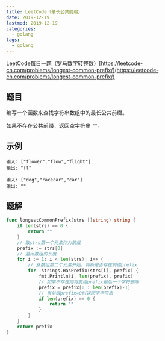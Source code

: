 ```yaml
---
title: LeetCode（最长公共前缀）
date: 2019-12-19
lastmod: 2019-12-19
categories:
  - golang
tags:
  - golang
---
```


LeetCode每日一题（罗马数字转整数）[https://leetcode-cn.com/problems/longest-common-prefix/](https://leetcode-cn.com/problems/longest-common-prefix/)
<!--more-->

## 题目

编写一个函数来查找字符串数组中的最长公共前缀。

如果不存在公共前缀，返回空字符串 `""`。

## 示例

```
输入: ["flower","flow","flight"]
输出: "fl"

输入: ["dog","racecar","car"]
输出: ""
```

## 题解

```go
func longestCommonPrefix(strs []string) string {
	if len(strs) == 0 {
		return ""
	}
	// 取strs第一个元素作为前缀
	prefix := strs[0]
	// 遍历数组的长度
	for i := 1; i < len(strs); i++ {
		// 从数组第二个元素开始，判断是否存在前缀prefix
		for !strings.HasPrefix(strs[i], prefix) {
			fmt.Println(i, len(prefix), prefix)
			// 如果不存在则将前缀prefix最后一个字符删除
			prefix = prefix[0 : len(prefix)-1]
			// 当前缀prefix=0时返回空字符串
			if len(prefix) == 0 {
				return ""
			}
		}
	}
	return prefix
}

```
